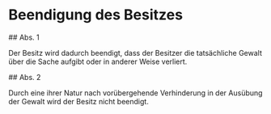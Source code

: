 # Beendigung des Besitzes



\#\# Abs. 1

 Der Besitz wird dadurch beendigt, dass der Besitzer die tatsächliche Gewalt über die Sache aufgibt oder in anderer Weise verliert.

\#\# Abs. 2

 Durch eine ihrer Natur nach vorübergehende Verhinderung in der Ausübung der Gewalt wird der Besitz nicht beendigt. 

